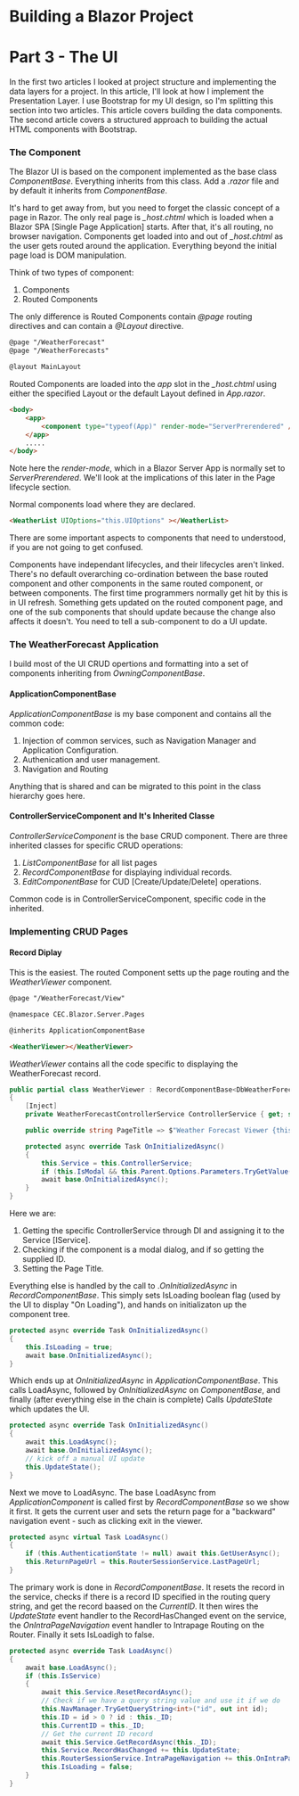 # Building a Blazor Project
# Part 3 - The UI

In the first two articles I looked at project structure and implementing the data layers for a project.  In this article, I'll look at how I implement the Presentation Layer.  I use Bootstrap for my UI design, so I'm splitting this section into two articles.  This article covers building the data components.  The second article covers a structured approach to building the actual HTML components with Bootstrap.

### The Component

The Blazor UI is based on the component implemented as the base class *ComponentBase*.  Everything inherits from this class.  Add a *.razor* file and by default it inherits from *ComponentBase*.

It's hard to get away from, but you need to forget the classic concept of a page in Razor.  The only real page is  *_host.chtml* which is loaded when a Blazor SPA [Single Page Application] starts.  After that, it's all routing, no browser navigation.  Components get loaded into and out of *_host.chtml* as the user gets routed around the application.  Everything beyond the initial page load is DOM manipulation.

Think of two types of component:
1. Components
2. Routed Components

The only difference is Routed Components contain *@page* routing directives and can contain a *@Layout* directive.

```html
@page "/WeatherForecast"
@page "/WeatherForecasts"

@layout MainLayout
```

Routed Components are loaded into the *app* slot in the *_host.chtml* using either the specified Layout or the default Layout defined in *App.razor*.

```html
<body>
    <app>
        <component type="typeof(App)" render-mode="ServerPrerendered" />
    </app>
    .....
</body>
```
Note here the *render-mode*, which in a Blazor Server App is normally set to *ServerPrerendered*.  We'll look at the implications of this later in the Page lifecycle section.

Normal components load where they are declared.

```html
<WeatherList UIOptions="this.UIOptions" ></WeatherList>
```

There are some important aspects to components that need to understood, if you are not going to get confused.

Components have independant lifecycles, and their lifecycles aren't linked.  There's no default overarching co-ordination between the base routed component and other components in the same routed component, or between components.  The first time programmers normally get hit by this is in UI refresh.  Something gets updated on the routed component page, and one of the sub components that should update because the change also affects it doesn't.    You need to tell a sub-component to do a UI update.

### The WeatherForecast Application

I build most of the UI CRUD opertions and formatting into a set of components inheriting from *OwningComponentBase*.

#### ApplicationComponentBase

  *ApplicationComponentBase* is my base component and contains all the common code:

  1. Injection of common services, such as Navigation Manager and Application Configuration.
  2. Authenication and user management.
  3. Navigation and Routing

Anything that is shared and can be migrated to this point in the class hierarchy goes here.

#### ControllerServiceComponent and It's Inherited Classe

*ControllerServiceComponent* is the base CRUD component.
There are three inherited classes for specific CRUD operations:
1. *ListComponentBase* for all list pages
2. *RecordComponentBase* for displaying individual records.
3. *EditComponentBase* for CUD [Create/Update/Delete] operations.

Common code is in ControllerServiceComponent, specific code in the inherited.

### Implementing CRUD Pages

#### Record Diplay

This is the easiest.  The routed Component setts up the page routing and the *WeatherViewer* component.

```html
@page "/WeatherForecast/View"

@namespace CEC.Blazor.Server.Pages

@inherits ApplicationComponentBase

<WeatherViewer></WeatherViewer>
```

*WeatherViewer* contains all the code specific to displaying the WeatherForecast record.

```C#
public partial class WeatherViewer : RecordComponentBase<DbWeatherForecast>
{
    [Inject]
    private WeatherForecastControllerService ControllerService { get; set; }

    public override string PageTitle => $"Weather Forecast Viewer {this.Service?.Record?.Date.AsShortDate() ?? string.Empty}".Trim();

    protected async override Task OnInitializedAsync()
    {
        this.Service = this.ControllerService;
        if (this.IsModal && this.Parent.Options.Parameters.TryGetValue("ID", out object id)) this.ID = (int)id > 0 ? (int)id : this.ID;
        await base.OnInitializedAsync();
    }
}
```
Here we are:
1. Getting the specific ControllerService through DI and assigning it to the Service [IService].
2. Checking if the component is a modal dialog, and if so getting the supplied ID.
3. Setting the Page Title.

Everything else is handled by the call to .*OnInitializedAsync* in *RecordComponentBase*.  This simply sets IsLoading boolean flag (used by the UI to display "On Loading"), and hands on initializaton up the component tree.

```C#
protected async override Task OnInitializedAsync()
{
    this.IsLoading = true;
    await base.OnInitializedAsync();
}
```
Which ends up at *OnInitializedAsync* in *ApplicationComponentBase*.  This calls LoadAsync, followed by *OnInitializedAsync* on *ComponentBase*, and finally (after everything else in the chain is complete) Calls *UpdateState* which updates the UI.

```C#
protected async override Task OnInitializedAsync()
{
    await this.LoadAsync();
    await base.OnInitializedAsync();
    // kick off a manual UI update
    this.UpdateState();
}
```
Next we move to LoadAsync.  The base LoadAsync from *ApplicationComponent* is called first by *RecordComponentBase* so we show it first.  It gets the current user and sets the return page for a "backward" navigation event - such as clicking exit in the viewer.

```C#
protected async virtual Task LoadAsync()
{
    if (this.AuthenticationState != null) await this.GetUserAsync();
    this.ReturnPageUrl = this.RouterSessionService.LastPageUrl;
}
```

The primary work is done in *RecordComponentBase*.  It resets the record in the service, checks if there is a record ID specified in the routing query string, and get the record baased on the *CurrentID*.  It then wires the *UpdateState* event handler to the RecordHasChanged event on the service, the *OnIntraPageNavigation* event handler to Intrapage Routing on the Router. Finally it sets IsLoadigh to false.

```C#
protected async override Task LoadAsync()
{
    await base.LoadAsync();
    if (this.IsService)
    {
        await this.Service.ResetRecordAsync();
        // Check if we have a query string value and use it if we do
        this.NavManager.TryGetQueryString<int>("id", out int id);
        this.ID = id > 0 ? id : this._ID;
        this.CurrentID = this._ID;
        // Get the current ID record
        await this.Service.GetRecordAsync(this._ID);
        this.Service.RecordHasChanged += this.UpdateState;
        this.RouterSessionService.IntraPageNavigation += this.OnIntraPageNavigation;
        this.IsLoading = false;
    }
}
```


